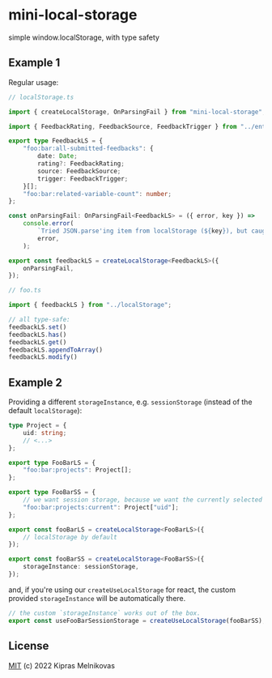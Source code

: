 # mini-local-storage

simple window.localStorage, with type safety

## Example 1

Regular usage:

```ts
// localStorage.ts

import { createLocalStorage, OnParsingFail } from "mini-local-storage";

import { FeedbackRating, FeedbackSource, FeedbackTrigger } from "../entities/feedback";

export type FeedbackLS = {
	"foo:bar:all-submitted-feedbacks": {
		date: Date;
		rating?: FeedbackRating;
		source: FeedbackSource;
		trigger: FeedbackTrigger;
	}[];
	"foo:bar:related-variable-count": number;
};

const onParsingFail: OnParsingFail<FeedbackLS> = ({ error, key }) => 
	console.error(
		`Tried JSON.parse'ing item from localStorage (${key}), but caught error:`,
		error,
	);

export const feedbackLS = createLocalStorage<FeedbackLS>({
	onParsingFail,
});
```

```ts
// foo.ts

import { feedbackLS } from "../localStorage";

// all type-safe:
feedbackLS.set()
feedbackLS.has()
feedbackLS.get()
feedbackLS.appendToArray()
feedbackLS.modify()
```

## Example 2

Providing a different `storageInstance`, e.g. `sessionStorage` (instead of the default `localStorage`):

```ts
type Project = {
	uid: string;
	// <...>
};

export type FooBarLS = {
	"foo:bar:projects": Project[];
};

export type FooBarSS = {
	// we want session storage, because we want the currently selected project *per tab*.
	"foo:bar:projects:current": Project["uid"];
};

export const fooBarLS = createLocalStorage<FooBarLS>({
	// localStorage by default
});

export const fooBarSS = createLocalStorage<FooBarSS>({
	storageInstance: sessionStorage,
});

```

and, if you're using our `createUseLocalStorage` for react, the custom provided `storageInstance` will be automatically there.

```ts
// the custom `storageInstance` works out of the box.
export const useFooBarSessionStorage = createUseLocalStorage(fooBarSS);
```

## License

[MIT](./LICENSE) (c) 2022 Kipras Melnikovas

